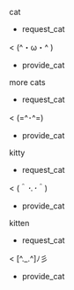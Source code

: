 cat
* request_cat

< (^・ω・^ )
* provide_cat

more cats
* request_cat

< (=^･^=)
* provide_cat

kitty
* request_cat

< (＾*･.･*＾)
* provide_cat

kitten
* request_cat

< [^._.^]ﾉ彡
* provide_cat
